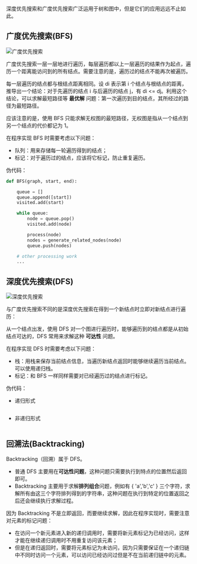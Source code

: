 

深度优先搜索和广度优先搜索广泛运用于树和图中，但是它们的应用远远不止如此。
## 广度优先搜索(BFS)

![广度优先搜索]()

广度优先搜索一层一层地进行遍历，每层遍历都以上一层遍历的结果作为起点，遍历一个距离能访问到的所有结点。需要注意的是，遍历过的结点不能再次被遍历。



每一层遍历的结点都与根结点距离相同。设 di 表示第 i 个结点与根结点的距离，推导出一个结论：对于先遍历的结点 i 与后遍历的结点 j，有 di <= dj。利用这个结论，可以求解最短路径等 **最优解** 问题：第一次遍历到目的结点，其所经过的路径为最短路径。

应该注意的是，使用 BFS 只能求解无权图的最短路径，无权图是指从一个结点到另一个结点的代价都记为 1。

在程序实现 BFS 时需要考虑以下问题：

- 队列：用来存储每一轮遍历得到的结点；
- 标记：对于遍历过的结点，应该将它标记，防止重复遍历。

伪代码：

```python
def BFS(graph, start, end):

    queue = []
    queue.append([start])
    visited.add(start)

    while queue:
        node = queue.pop()
        visited.add(node)

        process(node)
        nodes = generate_related_nodes(node)
        queue.push(nodes)

    # other processing work
    ...
```

## 深度优先搜索(DFS)

![深度优先搜索]()

与广度优先搜索不同的是深度优先搜索在得到一个新结点时立即对新结点进行遍历：

从一个结点出发，使用 DFS 对一个图进行遍历时，能够遍历到的结点都是从初始结点可达的，DFS 常用来求解这种 **可达性** 问题。

在程序实现 DFS 时需要考虑以下问题：

- 栈：用栈来保存当前结点信息，当遍历新结点返回时能够继续遍历当前结点。可以使用递归栈。
- 标记：和 BFS 一样同样需要对已经遍历过的结点进行标记。

伪代码：
- 递归形式
```python

```

- 非递归形式
```python

```
## 回溯法(Backtracking)
Backtracking（回溯）属于 DFS。

- 普通 DFS 主要用在**可达性问题**，这种问题只需要执行到特点的位置然后返回即可。
- Backtracking 主要用于求解**排列组合**问题，例如有 { 'a','b','c' } 三个字符，求解所有由这三个字符排列得到的字符串，这种问题在执行到特定的位置返回之后还会继续执行求解过程。

因为 Backtracking 不是立即返回，而要继续求解，因此在程序实现时，需要注意对元素的标记问题：

- 在访问一个新元素进入新的递归调用时，需要将新元素标记为已经访问，这样才能在继续递归调用时不用重复访问该元素；
- 但是在递归返回时，需要将元素标记为未访问，因为只需要保证在一个递归链中不同时访问一个元素，可以访问已经访问过但是不在当前递归链中的元素。